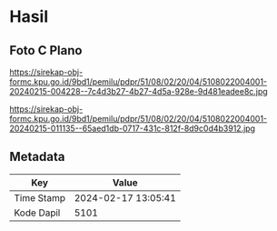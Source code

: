 # Hasil

## Foto C Plano

https://sirekap-obj-formc.kpu.go.id/9bd1/pemilu/pdpr/51/08/02/20/04/5108022004001-20240215-004228--7c4d3b27-4b27-4d5a-928e-9d481eadee8c.jpg

https://sirekap-obj-formc.kpu.go.id/9bd1/pemilu/pdpr/51/08/02/20/04/5108022004001-20240215-011135--65aed1db-0717-431c-812f-8d9c0d4b3912.jpg


## Metadata

| Key        | Value               |
| ---------- | ------------------- |
| Time Stamp | 2024-02-17 13:05:41 |
| Kode Dapil | 5101                |



